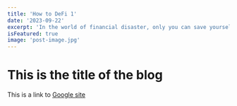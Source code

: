 ```yaml
---
title: 'How to DeFi 1'
date: '2023-09-22'
excerpt: 'In the world of financial disaster, only you can save yourself. Start learning DeFi Today.'
isFeatured: true
image: 'post-image.jpg'
---
```


# This is the title of the blog

This is a link to [Google site](https://google.com)

